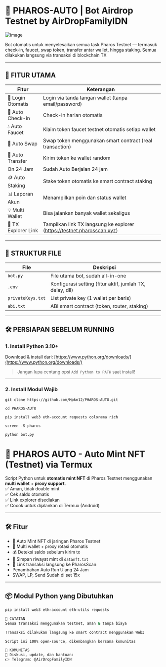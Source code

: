 # 🚀 PHAROS-AUTO | Bot Airdrop Testnet by AirDropFamilyIDN
![image](https://github.com/user-attachments/assets/6e11bb69-7224-4e36-ba2c-9cd347fe3586)



Bot otomatis untuk menyelesaikan semua task Pharos Testnet — termasuk check-in, faucet, swap token, transfer antar wallet, hingga staking. Semua dilakukan langsung via transaksi di blockchain  TX

---

## 🔧 FITUR UTAMA

| Fitur              | Keterangan                                                             |
|--------------------|------------------------------------------------------------------------|
| 🔐 Login Otomatis   | Login via tanda tangan wallet (tanpa email/password)                  |
| 📅 Auto Check-in    | Check-in harian otomatis                                               |
| 💧 Auto Faucet      | Klaim token faucet testnet otomatis setiap wallet                      |
| 🔄 Auto Swap        | Swap token menggunakan smart contract (real transaction)              |
| 💸 Auto Transfer    | Kirim token ke wallet random                                           |
| On 24 Jam            | Sudah Auto Berjalan 24 jam |
| 🪙 Auto Staking     | Stake token otomatis ke smart contract staking                         |
| 📊 Laporan Akun     | Menampilkan poin dan status wallet                                     |
| 💡 Multi Wallet     | Bisa jalankan banyak wallet sekaligus                                  |
| 🔗 TX Explorer Link | Tampilkan link TX langsung ke explorer (https://testnet.pharosscan.xyz) |

---

## 📂 STRUKTUR FILE

| File              | Deskripsi                                                               |
|-------------------|-------------------------------------------------------------------------|
| `bot.py`          | File utama bot, sudah all-in-one                                        |
| `.env`            | Konfigurasi setting (fitur aktif, jumlah TX, delay, dll)               |
| `privateKeys.txt` | List private key (1 wallet per baris)                                   |
| `abi.txt`         | ABI smart contract (token, router, staking)                             |

---

## 🛠️ PERSIAPAN SEBELUM RUNNING

### 1. Install Python 3.10+
Download & install dari: [https://www.python.org/downloads/](https://www.python.org/downloads/)

> Jangan lupa centang opsi `Add Python to PATH` saat install!

---

### 2. Install Modul Wajib

```
git clone https://github.com/Mpkn12/PHAROS-AUTO.git
```
```
cd PHAROS-AUTO
```
```
pip install web3 eth-account requests colorama rich
```
```
screen -S pharos
```
```
python bot.py
```
# 🚀 PHAROS AUTO - Auto Mint NFT (Testnet) via Termux

Script Python untuk **otomatis mint NFT** di Pharos Testnet menggunakan **multi wallet** + **proxy support**.  
✅ Aman, tidak double mint  
✅ Cek saldo otomatis  
✅ Link explorer disediakan  
✅ Cocok untuk dijalankan di Termux (Android)

---

## 🛠️ Fitur

- 🚀 Auto Mint NFT di jaringan Pharos Testnet
- 🔁 Multi wallet + proxy rotasi otomatis
- 💰 Deteksi saldo sebelum kirim tx
- 💾 Simpan riwayat mint di `datanft.txt`
- 🔗 Link transaksi langsung ke PharosScan
- Penambahan Auto Run Ulang 24 Jam
- SWAP, LP, Send Sudah di set 15x

---

## 📦 Modul Python yang Dibutuhkan

```bash
pip install web3 eth-account eth-utils requests

🧠 CATATAN
Semua transaksi menggunakan testnet, aman & tanpa biaya

Transaksi dilakukan langsung ke smart contract menggunakan Web3 

Script ini 100% open-source, dikembangkan bersama komunitas

👥 KOMUNITAS
💬 Diskusi, update, dan bantuan:
👉 Telegram: @AirDropFamilyIDN

